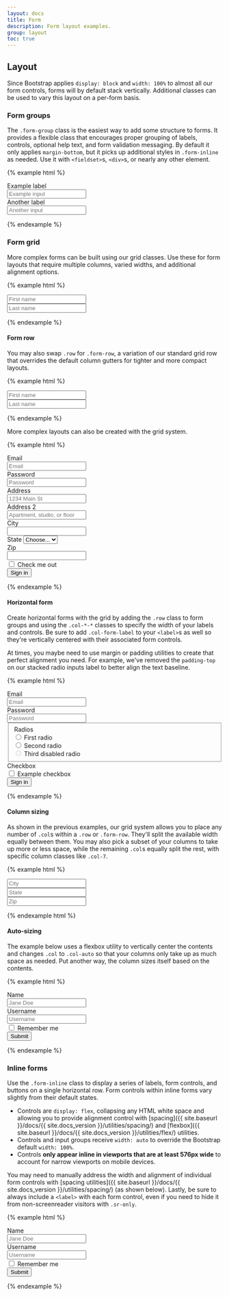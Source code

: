 ```yaml
---
layout: docs
title: Form
description: Form layout examples.
group: layout
toc: true
---
```


## Layout

Since Bootstrap applies `display: block` and `width: 100%` to almost all our form controls, forms will by default stack vertically. Additional classes can be used to vary this layout on a per-form basis.

### Form groups

The `.form-group` class is the easiest way to add some structure to forms. It provides a flexible class that encourages proper grouping of labels, controls, optional help text, and form validation messaging. By default it only applies `margin-bottom`, but it picks up additional styles in `.form-inline` as needed. Use it with `<fieldset>`s, `<div>`s, or nearly any other element.

{% example html %}
<form>
  <div class="form-group">
    <label class="font-weight-medium mb-2" for="formGroupExampleInput">Example label</label>
    <div class="form-control-container">
      <input type="text" class="form-control" id="formGroupExampleInput" placeholder="Example input">
      <span class="form-control-state"></span>
    </div>
  </div>
  <div class="form-group">
    <label class="font-weight-medium mb-2" for="formGroupExampleInput2">Another label</label>
    <div class="form-control-container">
      <input type="text" class="form-control" id="formGroupExampleInput2" placeholder="Another input">
      <span class="form-control-state"></span>
    </div>
  </div>
</form>
{% endexample %}

### Form grid

More complex forms can be built using our grid classes. Use these for form layouts that require multiple columns, varied widths, and additional alignment options.

{% example html %}
<form>
  <div class="row">
    <div class="col">
      <div class="form-control-container">
        <input type="text" class="form-control" placeholder="First name">
        <span class="form-control-state"></span>
      </div>
    </div>
    <div class="col">
      <div class="form-control-container">
        <input type="text" class="form-control" placeholder="Last name">
        <span class="form-control-state"></span>
      </div>
    </div>
  </div>
</form>
{% endexample %}

#### Form row

You may also swap `.row` for `.form-row`, a variation of our standard grid row that overrides the default column gutters for tighter and more compact layouts.

{% example html %}
<form>
  <div class="form-row">
    <div class="col">
      <div class="form-control-container">
        <input type="text" class="form-control" placeholder="First name">
        <span class="form-control-state"></span>
      </div>
    </div>
    <div class="col">
      <div class="form-control-container">
        <input type="text" class="form-control" placeholder="Last name">
        <span class="form-control-state"></span>
      </div>
    </div>
  </div>
</form>
{% endexample %}

More complex layouts can also be created with the grid system.

{% example html %}
<form>
  <div class="form-row">
    <div class="form-group col-md-6">
      <label class="font-weight-medium mb-2" for="inputEmail4">Email</label>
      <div class="form-control-container">
        <input type="email" class="form-control" id="inputEmail4" placeholder="Email">
        <span class="form-control-state"></span>
      </div>
    </div>
    <div class="form-group col-md-6">
      <label class="font-weight-medium mb-2" for="inputPassword4">Password</label>
      <div class="form-control-container">
        <input type="password" class="form-control" id="inputPassword4" placeholder="Password">
        <span class="form-control-state"></span>
      </div>
    </div>
  </div>
  <div class="form-group">
    <label class="font-weight-medium mb-2" for="inputAddress">Address</label>
    <div class="form-control-container">
      <input type="text" class="form-control" id="inputAddress" placeholder="1234 Main St">
      <span class="form-control-state"></span>
    </div>
  </div>
  <div class="form-group">
    <label class="font-weight-medium mb-2" for="inputAddress2">Address 2</label>
    <div class="form-control-container">
      <input type="text" class="form-control" id="inputAddress2" placeholder="Apartment, studio, or floor">
      <span class="form-control-state"></span>
    </div>
  </div>
  <div class="form-row">
    <div class="form-group col-md-6">
      <label class="font-weight-medium mb-2" for="inputCity">City</label>
      <div class="form-control-container">
        <input type="text" class="form-control" id="inputCity">
        <span class="form-control-state"></span>
      </div>
    </div>
    <div class="form-group col-md-4">
      <label class="font-weight-medium mb-2" for="inputState">State</label>
      <select id="inputState" class="form-control">
        <option selected>Choose...</option>
        <option>...</option>
      </select>
    </div>
    <div class="form-group col-md-2">
      <label class="font-weight-medium mb-2" for="inputZip">Zip</label>
      <div class="form-control-container">
        <input type="text" class="form-control" id="inputZip">
        <span class="form-control-state"></span>
      </div>
    </div>
  </div>
  <div class="form-group">
    <div class="custom-control custom-checkbox">
      <input type="checkbox" class="custom-control-input" id="gridCheck">
      <label class="custom-control-label font-weight-medium" for="gridCheck">Check me out</label>
    </div>
  </div>
  <button type="submit" class="btn btn-primary">Sign in</button>
</form>
{% endexample %}

#### Horizontal form

Create horizontal forms with the grid by adding the `.row` class to form groups and using the `.col-*-*` classes to specify the width of your labels and controls. Be sure to add `.col-form-label` to your `<label>`s as well so they're vertically centered with their associated form controls.

At times, you maybe need to use margin or padding utilities to create that perfect alignment you need. For example, we've removed the `padding-top` on our stacked radio inputs label to better align the text baseline.

{% example html %}
<form>
  <div class="form-group row">
    <label class="font-weight-medium mb-2" for="inputEmail3" class="col-sm-2 col-form-label font-weight-medium">Email</label>
    <div class="col-sm-10">
      <div class="form-control-container">
        <input type="email" class="form-control" id="inputEmail3" placeholder="Email">
        <span class="form-control-state"></span>
      </div>
    </div>
  </div>
  <div class="form-group row">
    <label class="font-weight-medium mb-2" for="inputPassword3" class="col-sm-2 col-form-label font-weight-medium">Password</label>
    <div class="col-sm-10">
      <div class="form-control-container">
        <input type="password" class="form-control" id="inputPassword3" placeholder="Password">
        <span class="form-control-state"></span>
      </div>
    </div>
  </div>
  <fieldset class="form-group">
    <div class="row">
      <legend class="col-form-label col-sm-2 pt-0 font-weight-medium">Radios</legend>
      <div class="col-sm-10">
        <div class="custom-control custom-radio">
          <input class="custom-control-input" type="radio" name="gridRadios" id="gridRadios1" value="option1">
          <label class="custom-control-label font-weight-medium" for="gridRadios1">First radio</label>
        </div>
        <div class="custom-control custom-radio">
          <input class="custom-control-input" type="radio" name="gridRadios" id="gridRadios2" value="option2">
          <label class="custom-control-label font-weight-medium" for="gridRadios2">Second radio</label>
        </div>
        <div class="custom-control custom-radio">
          <input class="custom-control-input" type="radio" name="gridRadios" id="gridRadios3" value="option3" disabled>
          <label class="custom-control-label font-weight-medium" for="gridRadios3">Third disabled radio</label>
        </div>
      </div>
    </div>
  </fieldset>
  <div class="form-group row">
    <div class="col-sm-2 font-weight-medium">Checkbox</div>
    <div class="col-sm-10">
      <div class="custom-control custom-checkbox">
        <input class="custom-control-input" type="checkbox" id="gridCheck1" value="option3">
        <label class="custom-control-label font-weight-medium" for="gridCheck1">Example checkbox</label>
      </div>
    </div>
  </div>
  <div class="form-group row">
    <div class="col-sm-10">
      <button type="submit" class="btn btn-primary">Sign in</button>
    </div>
  </div>
</form>
{% endexample %}

#### Column sizing

As shown in the previous examples, our grid system allows you to place any number of `.col`s within a `.row` or `.form-row`. They'll split the available width equally between them. You may also pick a subset of your columns to take up more or less space, while the remaining `.col`s equally split the rest, with specific column classes like `.col-7`.

{% example html %}
<form>
  <div class="form-row">
    <div class="col-7">
      <div class="form-control-container">
        <input type="text" class="form-control" placeholder="City">
        <span class="form-control-state"></span>
      </div>
    </div>
    <div class="col">
      <div class="form-control-container">
        <input type="text" class="form-control" placeholder="State">
        <span class="form-control-state"></span>
      </div>
    </div>
    <div class="col">
      <div class="form-control-container">
        <input type="text" class="form-control" placeholder="Zip">
        <span class="form-control-state"></span>
      </div>
    </div>
  </div>
</form>
{% endexample html %}

#### Auto-sizing

The example below uses a flexbox utility to vertically center the contents and changes `.col` to `.col-auto` so that your columns only take up as much space as needed. Put another way, the column sizes itself based on the contents.

{% example html %}
<form>
  <div class="form-row align-items-center">
    <div class="col-auto">
      <label class="sr-only" for="inlineFormInput">Name</label>
      <div class="form-control-container mb-2">
        <input type="text" class="form-control" id="inlineFormInput" placeholder="Jane Doe">
        <span class="form-control-state"></span>
      </div>
    </div>
    <div class="col-auto">
      <label class="sr-only" for="inlineFormInputGroup">Username</label>
      <div class="form-control-container mb-2">
        <input type="text" class="form-control" id="inlineFormInputGroup" placeholder="Username">
        <span class="form-control-state"></span>
      </div>
    </div>
    <div class="col-auto">
      <div class="custom-control custom-checkbox mb-2">
        <input class="custom-control-input" type="checkbox" id="autoSizingCheck">
        <label class="custom-control-label font-weight-medium" for="autoSizingCheck">Remember me</label>
      </div>
    </div>
    <div class="col-auto">
      <button type="submit" class="btn btn-primary mb-2">Submit</button>
    </div>
  </div>
</form>
{% endexample %}

### Inline forms

Use the `.form-inline` class to display a series of labels, form controls, and buttons on a single horizontal row. Form controls within inline forms vary slightly from their default states.

- Controls are `display: flex`, collapsing any HTML white space and allowing you to provide alignment control with [spacing]({{ site.baseurl }}/docs/{{ site.docs_version }}/utilities/spacing/) and [flexbox]({{ site.baseurl }}/docs/{{ site.docs_version }}/utilities/flex/) utilities.
- Controls and input groups receive `width: auto` to override the Bootstrap default `width: 100%`.
- Controls **only appear inline in viewports that are at least 576px wide** to account for narrow viewports on mobile devices.

You may need to manually address the width and alignment of individual form controls with [spacing utilities]({{ site.baseurl }}/docs/{{ site.docs_version }}/utilities/spacing/) (as shown below). Lastly, be sure to always include a `<label>` with each form control, even if you need to hide it from non-screenreader visitors with `.sr-only`.

{% example html %}
<form class="form-inline">
  <label class="sr-only" for="inlineFormInputName2">Name</label>
  <div class="form-control-container mb-2 mr-sm-2">
    <input type="text" class="form-control" id="inlineFormInputName2" placeholder="Jane Doe">
    <span class="form-control-state"></span>
  </div>
  <label class="sr-only" for="inlineFormInputGroupUsername2">Username</label>
  <div class="form-control-container mb-2 mr-sm-2">
    <input type="text" class="form-control" id="inlineFormInputGroupUsername2" placeholder="Username">
    <span class="form-control-state"></span>
  </div>
  <div class="custom-control custom-checkbox mb-2 mr-sm-2">
    <input class="custom-control-input" type="checkbox" id="inlineFormCheck">
    <label class="custom-control-label font-weight-medium" for="inlineFormCheck">Remember me</label>
  </div>
  <button type="submit" class="btn btn-primary mb-2">Submit</button>
</form>
{% endexample %}
